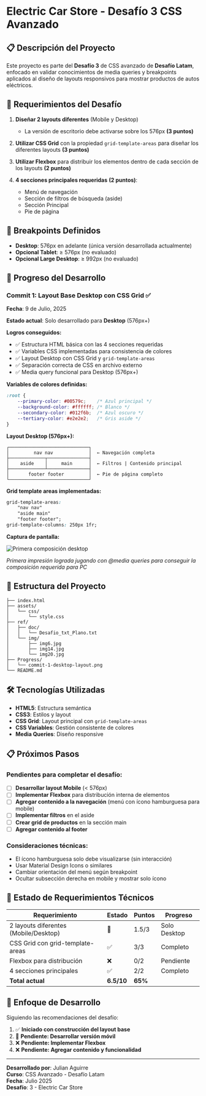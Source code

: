 # Electric Car Store - Desafío 3 CSS Avanzado

## 📋 Descripción del Proyecto

Este proyecto es parte del **Desafío 3** de CSS avanzado de **Desafío Latam**, enfocado en validar conocimientos de media queries y breakpoints aplicados al diseño de layouts responsivos para mostrar productos de autos eléctricos.

## 🎯 Requerimientos del Desafío

1. **Diseñar 2 layouts diferentes** (Mobile y Desktop)
   - La versión de escritorio debe activarse sobre los 576px **(3 puntos)**

2. **Utilizar CSS Grid** con la propiedad `grid-template-areas` para diseñar los diferentes layouts **(3 puntos)**

3. **Utilizar Flexbox** para distribuir los elementos dentro de cada sección de los layouts **(2 puntos)**

4. **4 secciones principales requeridas** **(2 puntos)**:
   - Menú de navegación
   - Sección de filtros de búsqueda (aside)
   - Sección Principal
   - Pie de página

## 📱 Breakpoints Definidos

- **Desktop**: 576px en adelante (única versión desarrollada actualmente)
- **Opcional Tablet**: ≥ 576px (no evaluado)
- **Opcional Large Desktop**: ≥ 992px (no evaluado)

## 🚀 Progreso del Desarrollo

### Commit 1: Layout Base Desktop con CSS Grid ✅

**Fecha**: 9 de Julio, 2025

**Estado actual**: Solo desarrollado para **Desktop** (576px+)

**Logros conseguidos:**
- ✅ Estructura HTML básica con las 4 secciones requeridas
- ✅ Variables CSS implementadas para consistencia de colores
- ✅ Layout Desktop con CSS Grid y `grid-template-areas`
- ✅ Separación correcta de CSS en archivo externo
- ✅ Media query funcional para Desktop (576px+)

**Variables de colores definidas:**
```css
:root {
    --primary-color: #00579c;    /* Azul principal */
    --background-color: #ffffff; /* Blanco */
    --secondary-color: #012f6b;  /* Azul oscuro */
    --tertiary-color: #e2e2e2;   /* Gris aside */
}
```

**Layout Desktop (576px+):**
```
┌─────────────────────────────┐
│         nav nav             │  ← Navegación completa
├─────────────┬───────────────┤
│    aside    │     main      │  ← Filtros | Contenido principal
├─────────────┴───────────────┤
│       footer footer         │  ← Pie de página completo
└─────────────────────────────┘
```

**Grid template areas implementadas:**
```css
grid-template-areas: 
    "nav nav"
    "aside main"
    "footer footer";
grid-template-columns: 250px 1fr;
```

**Captura de pantalla:**

![Primera composición desktop](Progress/commit-1-desktop-layout.png)

*Primera impresión lograda jugando con @media queries para conseguir la composición requerida para PC*

## 📁 Estructura del Proyecto

```
├── index.html
├── assets/
│   └── css/
│       └── style.css
├── ref/
│   ├── doc/
│   │   └── Desafio_txt_Plano.txt
│   └── img/
│       ├── img6.jpg
│       ├── img14.jpg
│       └── img20.jpg
├── Progress/
│   └── commit-1-desktop-layout.png
└── README.md
```

## 🛠️ Tecnologías Utilizadas

- **HTML5**: Estructura semántica
- **CSS3**: Estilos y layout
- **CSS Grid**: Layout principal con `grid-template-areas`
- **CSS Variables**: Gestión consistente de colores
- **Media Queries**: Diseño responsive

## 📋 Próximos Pasos

### Pendientes para completar el desafío:

- [ ] **Desarrollar layout Mobile** (< 576px)
- [ ] **Implementar Flexbox** para distribución interna de elementos
- [ ] **Agregar contenido a la navegación** (menú con ícono hamburguesa para mobile)
- [ ] **Implementar filtros** en el aside
- [ ] **Crear grid de productos** en la sección main
- [ ] **Agregar contenido al footer**

### Consideraciones técnicas:
- El ícono hamburguesa solo debe visualizarse (sin interacción)
- Usar Material Design Icons o similares
- Cambiar orientación del menú según breakpoint
- Ocultar subsección derecha en mobile y mostrar solo ícono

## 🎨 Estado de Requerimientos Técnicos

| Requerimiento | Estado | Puntos | Progreso |
|---------------|--------|---------|----------|
| 2 layouts diferentes (Mobile/Desktop) | 🔄 | 1.5/3 | Solo Desktop |
| CSS Grid con grid-template-areas | ✅ | 3/3 | Completo |
| Flexbox para distribución | ❌ | 0/2 | Pendiente |
| 4 secciones principales | ✅ | 2/2 | Completo |
| **Total actual** | **6.5/10** | **65%** |

## 🎯 Enfoque de Desarrollo

Siguiendo las recomendaciones del desafío:
1. ✅ **Iniciado con construcción del layout base**
2. 🔄 **Pendiente: Desarrollar versión móvil**
3. ❌ **Pendiente: Implementar Flexbox**
4. ❌ **Pendiente: Agregar contenido y funcionalidad**

---

**Desarrollado por**: Julian Aguirre  
**Curso**: CSS Avanzado - Desafío Latam  
**Fecha**: Julio 2025  
**Desafío**: 3 - Electric Car Store
